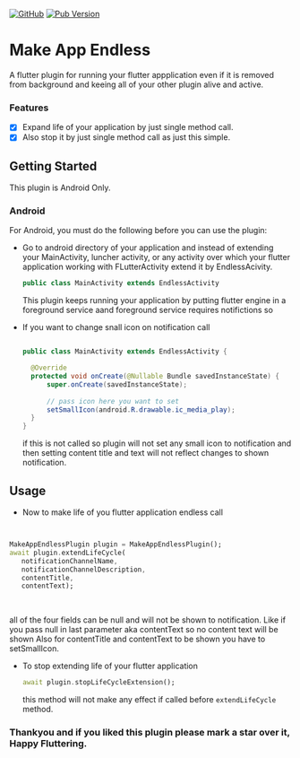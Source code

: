 [![GitHub](https://img.shields.io/github/license/chetan882777/make-app-endless-plugin)](https://github.com/chetan882777/make-app-endless-plugin/blob/master/LICENSE)
[![Pub Version](https://img.shields.io/pub/v/make_app_endless_plugin)](https://pub.dev/packages/make_app_endless_plugin)

# Make App Endless

A flutter plugin for running your flutter appplication even if it is removed from background and keeing all of your other plugin alive and active. 

### Features
- [x] Expand life of your application by just single method call.
- [x] Also stop it by just single method call as just this simple.

## Getting Started
This plugin is Android Only.

### Android
For Android, you must do the following before you can use the plugin:

* Go to android directory of your application and instead of extending your MainActivity, luncher activity, or any activity over which your flutter application working with FLutterActivity extend it by EndlessAcivity.
  
  ```java
  public class MainActivity extends EndlessActivity
  ```
  
  This plugin keeps running your application by putting flutter engine in a foreground service aand foreground service requires notifictions so
  
* If you want to change snall icon on notification call

  ```java
  
  public class MainActivity extends EndlessActivity {

    @Override
    protected void onCreate(@Nullable Bundle savedInstanceState) {
        super.onCreate(savedInstanceState);
        
        // pass icon here you want to set
        setSmallIcon(android.R.drawable.ic_media_play);
    }
  }

  ```
  
  if this is not called so plugin will not set any small icon to notification and then setting content title and text will not reflect changes to shown notification.

## Usage

* Now to make life of you flutter application endless call

 ``` dart
 
 
 MakeAppEndlessPlugin plugin = MakeAppEndlessPlugin();
 await plugin.extendLifeCycle(
    notificationChannelName, 
    notificationChannelDescription, 
    contentTitle, 
    contentText);
    
    
 ```
  all of the four fields can be null and will not be shown to notification. Like if you pass null in last parameter aka contentText so no content text will be shown
  Also for contentTitle and contentText to be shown you have to setSmallIcon.
  
* To stop extending life of your flutter application
  ```dart
  await plugin.stopLifeCycleExtension();
  ```

  this method will not make any effect if called before `extendLifeCycle` method.

### Thankyou and if you liked this plugin please mark a star over it, Happy Fluttering.
